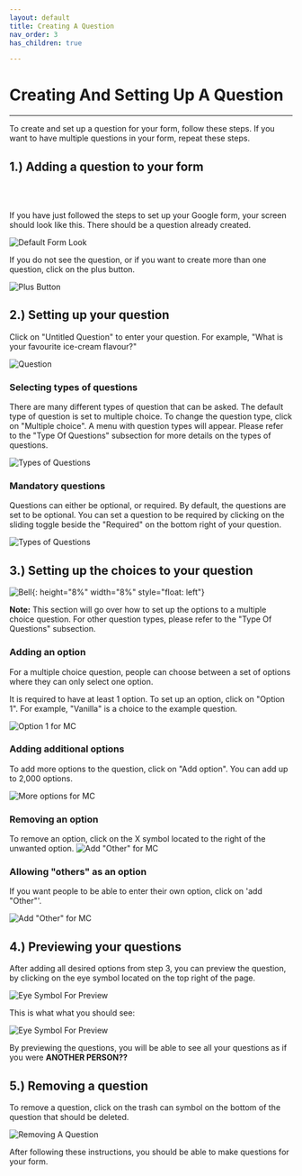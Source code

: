 ```yaml
---
layout: default
title: Creating A Question
nav_order: 3
has_children: true

---
```


# Creating And Setting Up A Question

---

To create and set up a question for your form, follow these steps. If you want to have multiple questions in your form, repeat these steps.


## 1.) Adding a question to your form
  <br />
  <br />
  
  If you have just followed the steps to set up your Google form, your screen should look like this. There should be a question already created.

  ![Default Form Look](https://github.com/kevtrng/Google-Forms-Guide/blob/gh-pages/docs/images/addingQuestions/1_defaultQuestion.png?raw=true)

  If you do not see the question, or if you want to create more than one question, click on the plus button.

  ![Plus Button](https://github.com/kevtrng/Google-Forms-Guide/blob/gh-pages/docs/images/addingQuestions/1_addingAQuestion.png?raw=true)

## 2.) Setting up your question

  Click on "Untitled Question" to enter your question. For example, "What is your favourite ice-cream flavour?"

  ![Question](https://github.com/kevtrng/Google-Forms-Guide/blob/gh-pages/docs/images/addingQuestions/2_Question.png?raw=true)

  ### Selecting types of questions

  There are many different types of question that can be asked. The default type of question is set to multiple choice. To change the question type, click on "Multiple choice". A menu with question types will appear. Please refer to the "Type Of Questions" subsection for more details on the types of questions.

  ![Types of Questions](https://github.com/kevtrng/Google-Forms-Guide/blob/gh-pages/docs/images/addingQuestions/2_TypesOfQuestions.png?raw=true)

  ### Mandatory questions

  Questions can either be optional, or required. By default, the questions are set to be optional. You can set a question to be required by clicking on the sliding toggle beside the "Required" on the bottom right of your question.

  ![Types of Questions](https://github.com/kevtrng/Google-Forms-Guide/blob/gh-pages/docs/images/addingQuestions/2_requiredQuestion.png?raw=true)

## 3.) Setting up the choices to your question

  ![Bell](https://github.com/kevtrng/Google-Forms-Guide/blob/gh-pages/docs/images/icons/bell.png?raw=true){: height="8%" width="8%" style="float: left"}

  **Note:** This section will go over how to set up the options to a multiple choice question. For other question types, please refer to the "Type Of Questions" subsection.
  <br/>

  ### Adding an option

  For a multiple choice question, people can choose between a set of options where they can only select one option.
  
  It is required to have at least 1 option. To set up an option, click on "Option 1". For example, "Vanilla" is a choice to the example question.

  ![Option 1 for MC](https://github.com/kevtrng/Google-Forms-Guide/blob/gh-pages/docs/images/addingQuestions/3_firstOptions.png?raw=true)

  ### Adding additional options

  To add more options to the question, click on "Add option". You can add up to 2,000 options.
  
  ![More options for MC](https://github.com/kevtrng/Google-Forms-Guide/blob/gh-pages/docs/images/addingQuestions/3_moreOptions.png?raw=true)

  ### Removing an option

  To remove an option, click on the X symbol located to the right of the unwanted option.
  ![Add "Other" for MC](https://github.com/kevtrng/Google-Forms-Guide/blob/gh-pages/docs/images/addingQuestions/3_removeOption.png?raw=true)

  ### Allowing "others" as an option

  If you want people to be able to enter their own option, click on 'add "Other"'.

  ![Add "Other" for MC](https://github.com/kevtrng/Google-Forms-Guide/blob/gh-pages/docs/images/addingQuestions/3_addOther.png?raw=true)

## 4.) Previewing your questions

  After adding all desired options from step 3, you can preview the question, by clicking on the eye symbol located on the top right of the page. 

  ![Eye Symbol For Preview](https://github.com/kevtrng/Google-Forms-Guide/blob/gh-pages/docs/images/addingQuestions/4_eyeSymbol.png?raw=true)  

  This is what what you should see:

  ![Eye Symbol For Preview](https://github.com/kevtrng/Google-Forms-Guide/blob/gh-pages/docs/images/addingQuestions/4_preview.png?raw=true)  

  By previewing the questions, you will be able to see all your questions as if you were **ANOTHER PERSON??**

## 5.) Removing a question

  To remove a question, click on the trash can symbol on the bottom of the question that should be deleted.

  ![Removing A Question](https://github.com/kevtrng/Google-Forms-Guide/blob/gh-pages/docs/images/addingQuestions/5_removingQuestion.png?raw=true)

After following these instructions, you should be able to make questions for your form. 